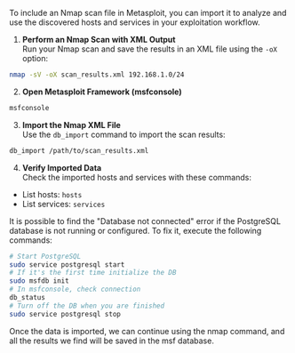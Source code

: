To include an Nmap scan file in Metasploit, you can import it to analyze and use the discovered hosts and services in your exploitation workflow. 

1. **Perform an Nmap Scan with XML Output**  
Run your Nmap scan and save the results in an XML file using the `-oX` option:

```bash
nmap -sV -oX scan_results.xml 192.168.1.0/24
```

2. **Open Metasploit Framework (msfconsole)**

```bash
msfconsole
```

3. **Import the Nmap XML File**  
Use the `db_import` command to import the scan results:

```bash
db_import /path/to/scan_results.xml
```

4. **Verify Imported Data**  
Check the imported hosts and services with these commands:

- List hosts: `hosts`
- List services: `services`

It is possible to find the "Database not connected" error if the PostgreSQL database is not running or configured. To fix it, execute the following commands:

```bash
# Start PostgreSQL
sudo service postgresql start
# If it's the first time initialize the DB
sudo msfdb init
# In msfconsole, check connection
db_status
# Turn off the DB when you are finished
sudo service postgresql stop
```

Once the data is imported, we can continue using the nmap command, and all the results we find will be saved in the msf database.